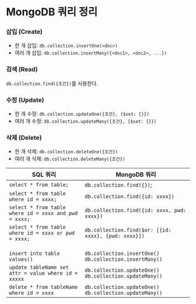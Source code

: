 # MongoDB 쿼리 정리

### 삽입 (Create)

- 한 개 삽입: `db.collection.insertOne(<doc>)`
- 여러 개 삽입: `db.collection.insertMany({<doc1>, <doc2>, ...})`

### 검색 (Read)

`db.collection.find({조건})`를 사용한다.

### 수정 (Update)

- 한 개 수정: `db.collection.updateOne({조건}, {$set: {}})`
- 여러 개 수정: `db.collection.updateMany({조건}, {$set: {}})`

### 삭제 (Delete)

- 한 개 삭제: `db.collection.deleteOne({조건})`
- 여러 개 삭제: `db.collection.deleteMany({조건})`



| SQL 쿼리                                              | MongoDB 쿼리                                                 |
| ----------------------------------------------------- | ------------------------------------------------------------ |
| `select * from table;`                                | `db.collection.find({})`;                                    |
| `select * from table where id = xxxx;`                | `db.collection.find({id: xxxx})`                             |
| `select * from table where id = xxxx and pwd = xxxx;` | `db.collection.find({id: xxxx, pwd: xxxx})`                  |
| `select * from table where id = xxxx or pwd = xxxx;`  | `db.collection.find($or: [{id: xxxx}, {pwd: xxxx}])`         |
|                                                       |                                                              |
|                                                       |                                                              |
|                                                       |                                                              |
| `insert into table values()`                          | `db.collection.insertOne()`<br />`db.collection.insertMany()` |
| `update tableName set attr = value where id = xxxxx`  | `db.collection.updateOne()`<br />`db.collection.updateMany()` |
| `delete * from tableName where id = xxxx`             | `db.collection.updateOne()`<br />`db.collection.updateMany()` |

